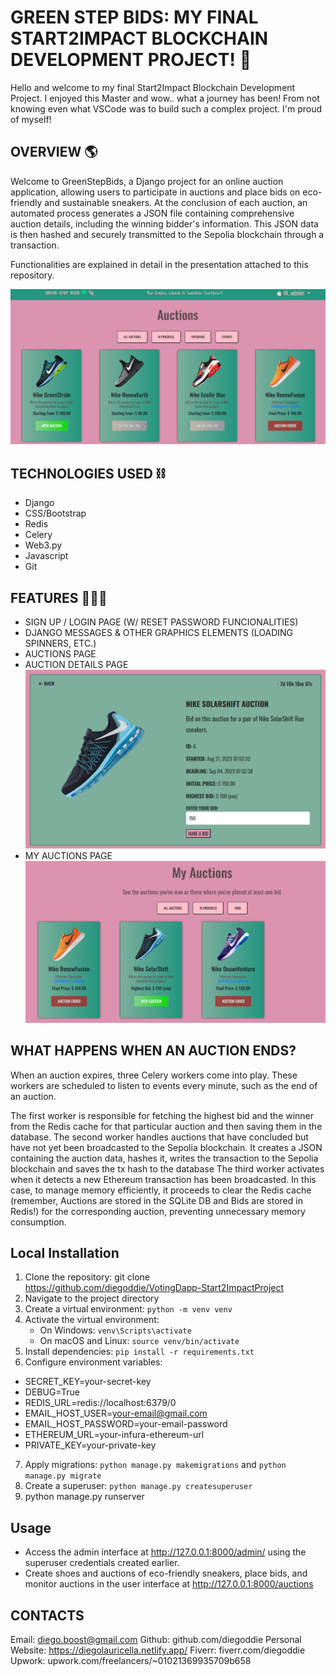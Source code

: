 # GREEN STEP BIDS: MY FINAL START2IMPACT BLOCKCHAIN DEVELOPMENT PROJECT! 👟
Hello and welcome to my final Start2Impact Blockchain Development Project. I enjoyed this Master and wow.. what a journey has been! From not knowing even what VSCode was to build such a complex project. I'm proud of myself!

## OVERVIEW 🌎
Welcome to GreenStepBids, a Django project for an online auction application, allowing users to participate in auctions and place bids on eco-friendly and sustainable sneakers.
At the conclusion of each auction, an automated process generates a JSON file containing comprehensive auction details, including the winning bidder's information. This JSON data is then hashed and securely transmitted to the Sepolia blockchain through a transaction.

Functionalities are explained in detail in the presentation attached to this repository.

![Homepage](screenshots/auctions.png)

## TECHNOLOGIES USED ⛓️
- Django
- CSS/Bootstrap
- Redis
- Celery
- Web3.py
- Javascript
- Git

## FEATURES 🧑🏻‍💻
- SIGN UP / LOGIN PAGE (W/ RESET PASSWORD FUNCIONALITIES) 
- DJANGO MESSAGES & OTHER GRAPHICS ELEMENTS (LOADING SPINNERS, ETC.)
- AUCTIONS PAGE
- AUCTION DETAILS PAGE
![AuctionDetails](screenshots/auctiondetail.png)
- MY AUCTIONS PAGE
![MyAuctions](screenshots/myauctions.png)

## WHAT HAPPENS WHEN AN AUCTION ENDS? 
When an auction expires, three Celery workers come into play. These workers are scheduled to listen to events every minute, such as the end of an auction. 

The first worker is responsible for fetching the highest bid and the winner from the Redis cache for that particular auction and then saving them in the database.
The second worker handles auctions that have concluded but have not yet been broadcasted to the Sepolia blockchain. 
It creates a JSON containing the auction data, hashes it, writes the transaction to the Sepolia blockchain and saves the tx hash to the database
The third worker activates when it detects a new Ethereum transaction has been broadcasted. In this case, to manage memory efficiently, it proceeds to clear the Redis cache (remember, Auctions are stored in the SQLite DB and Bids are stored in Redis!)  for the corresponding auction, preventing unnecessary memory consumption.

## Local Installation
1. Clone the repository: git clone <https://github.com/diegoddie/VotingDapp-Start2ImpactProject>
2. Navigate to the project directory
3. Create a virtual environment: ```python -m venv venv```
4. Activate the virtual environment: 
    - On Windows: ```venv\Scripts\activate```
    - On macOS and Linux: ```source venv/bin/activate```
5. Install dependencies: ```pip install -r requirements.txt```
6. Configure environment variables:
- SECRET_KEY=your-secret-key
- DEBUG=True
- REDIS_URL=redis://localhost:6379/0
- EMAIL_HOST_USER=your-email@gmail.com
- EMAIL_HOST_PASSWORD=your-email-password
- ETHEREUM_URL=your-infura-ethereum-url
- PRIVATE_KEY=your-private-key
7. Apply migrations: ```python manage.py makemigrations``` and ```python manage.py migrate```
8. Create a superuser: ```python manage.py createsuperuser```
9. python manage.py runserver

## Usage
- Access the admin interface at http://127.0.0.1:8000/admin/ using the superuser credentials created earlier.
- Create shoes and auctions of eco-friendly sneakers, place bids, and monitor auctions in the user interface at http://127.0.0.1:8000/auctions

## CONTACTS
Email: diego.boost@gmail.com
Github: github.com/diegoddie
Personal Website: https://diegolauricella.netlify.app/
Fiverr: fiverr.com/diegoddie
Upwork: upwork.com/freelancers/~01021369935709b658
